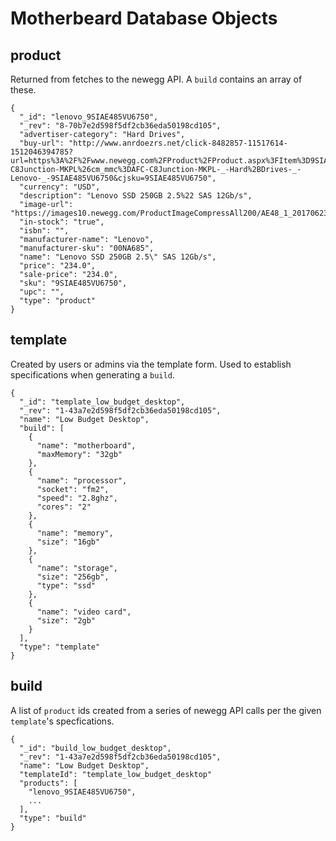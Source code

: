 # Motherbeard Database Objects

## product
Returned from fetches to the newegg API. A `build` contains an array of these.

```
{
  "_id": "lenovo_9SIAE485VU6750",
  "_rev": "8-70b7e2d598f5df2cb36eda50198cd105",
  "advertiser-category": "Hard Drives",
  "buy-url": "http://www.anrdoezrs.net/click-8482857-11517614-1512046394785?url=https%3A%2F%2Fwww.newegg.com%2FProduct%2FProduct.aspx%3FItem%3D9SIAE485VU6750%26nm_mc%3DAFC-C8Junction-MKPL%26cm_mmc%3DAFC-C8Junction-MKPL-_-Hard%2BDrives-_-Lenovo-_-9SIAE485VU6750&cjsku=9SIAE485VU6750",
  "currency": "USD",
  "description": "Lenovo SSD 250GB 2.5%22 SAS 12Gb/s",
  "image-url": "https://images10.newegg.com/ProductImageCompressAll200/AE48_1_20170623529669774.jpg",
  "in-stock": "true",
  "isbn": "",
  "manufacturer-name": "Lenovo",
  "manufacturer-sku": "00NA685",
  "name": "Lenovo SSD 250GB 2.5\" SAS 12Gb/s",
  "price": "234.0",
  "sale-price": "234.0",
  "sku": "9SIAE485VU6750",
  "upc": "",
  "type": "product"
}
```

## template
Created by users or admins via the template form. Used to establish specifications when generating a `build`.

```
{
  "_id": "template_low_budget_desktop",
  "_rev": "1-43a7e2d598f5df2cb36eda50198cd105",
  "name": "Low Budget Desktop",
  "build": [
    {
      "name": "motherboard",
      "maxMemory": "32gb"
    },
    {
      "name": "processor",
      "socket": "fm2",
      "speed": "2.8ghz",
      "cores": "2"
    },
    {
      "name": "memory",
      "size": "16gb"
    },
    {
      "name": "storage",
      "size": "256gb",
      "type": "ssd"
    },
    {
      "name": "video card",
      "size": "2gb"
    }
  ],
  "type": "template"
}
```

## build
A list of `product` ids created from a series of newegg API calls per the given `template`'s specfications.

```
{
  "_id": "build_low_budget_desktop",
  "_rev": "1-43a7e2d598f5df2cb36eda50198cd105",
  "name": "Low Budget Desktop",
  "templateId": "template_low_budget_desktop"
  "products": [
    "lenovo_9SIAE485VU6750",
    ...
  ],
  "type": "build"
}
```
